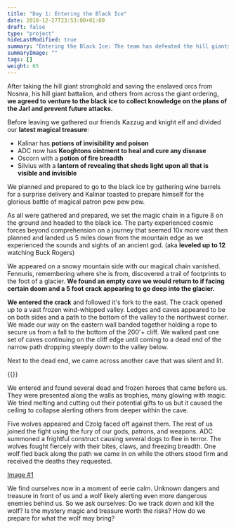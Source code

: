 ```yaml
---
title: "Day 1: Entering the Black Ice"
date: 2010-12-27T23:53:00+01:00
draft: false
type: "project"
hideLastModified: true
summary: "Entering the Black Ice: The team has defeated the hill giants, freed the Orcs, and sent the Orcs on a path to their home. However, they've found an even larger source of the giant's threat to peace in this world. A map and a magic chain can guide them to the stronghold of the Jarl "
summaryImage: ""
tags: []
weight: 65
---
```


After taking the hill giant stronghold and saving the enslaved orcs from Nosnra, his hill giant battalion, and others from across the giant ordering, **we agreed to venture to the black ice to collect knowledge on the plans of the Jarl and prevent future attacks.**

Before leaving we gathered our friends Kazzug and knight elf and divided our **latest magical treasure**:
* Kalinar has **potions of invisibility and poison**
* ADC now has **Keoghtons ointment to heal and cure any disease**
* Oscorn with a **potion of fire breadth**
* Silvius with a **lantern of revealing that sheds light upon all that is visible and invisible**

We planned and prepared to go to the black ice by gathering wine barrels for a surprise delivery and Kalinar toasted to prepare himself for the glorious battle of magical patron pew pew pew.

As all were gathered and prepared, we set the magic chain in a figure 8 on the ground and headed to the black ice. The party experienced cosmic forces beyond comprehension on a journey that seemed 10x more vast then planned and landed us 5 miles down from the mountain edge as we experienced the sounds and sights of an ancient god. (aka **leveled up to 12** watching Buck Rogers)

We appeared on a snowy mountain side with our magical chain vanished.  Fennuris, remembering where she is from, discovered a trail of footprints to the foot of a glacier. **We found an empty cave we would return to if facing certain doom and a 5 foot crack appearing to go deep into the glacier.**

**We entered the crack** and followed it's fork to the east. The crack opened up to a vast frozen wind-whipped valley. Ledges and caves appeared to be on both sides and a path to the bottom of the valley to the northwest corner. We made our way on the eastern wall banded together holding a rope to secure us from a fall to the bottom of the 200'+ cliff. We walked past one set of caves continuing on the cliff edge until coming to a dead end of the narrow path dropping steeply down to the valley below.

Next to the dead end, we came across another cave that was silent and lit.

  {{<imageToClick imagePath = "DALL·E 2022-11-12 20.20.36 - A big black mountain with dark skys and cold ice with a castle type entrance.png" Capition = "Next to the dead end, we came across another cave that was silent and lit."  width = "75%" >}}

 We entered and found several dead and frozen heroes that came before us. They were presented along the walls as trophies, many glowing with magic. We tried melting and cutting out their potential gifts to us but it caused the ceiling to collapse alerting others from deeper within the cave.

Five wolves appeared and Czolg faced off against them. The rest of us joined the fight using the fury of our gods, patrons, and weapons. ADC summoned a frightful construct causing several dogs to flee in terror. The wolves fought fiercely with their bites, claws, and freezing breadth. One wolf fled back along the path we came in on while the others stood firm and received the deaths they requested.

<a href="DALL·E 2022-11-12 20.20.36 - A big black mountain with dark skys and cold ice with a castle type entrance.png" data-lightbox="image-1" data-title="My caption">Image #1</a>


We find ourselves now in a moment of eerie calm. Unknown dangers and treasure in front of us and a wolf likely alerting even more dangerous enemies behind us. So we ask ourselves:
Do we track down and kill the wolf?
Is the mystery magic and treasure worth the risks?
How do we prepare for what the wolf may bring? 
